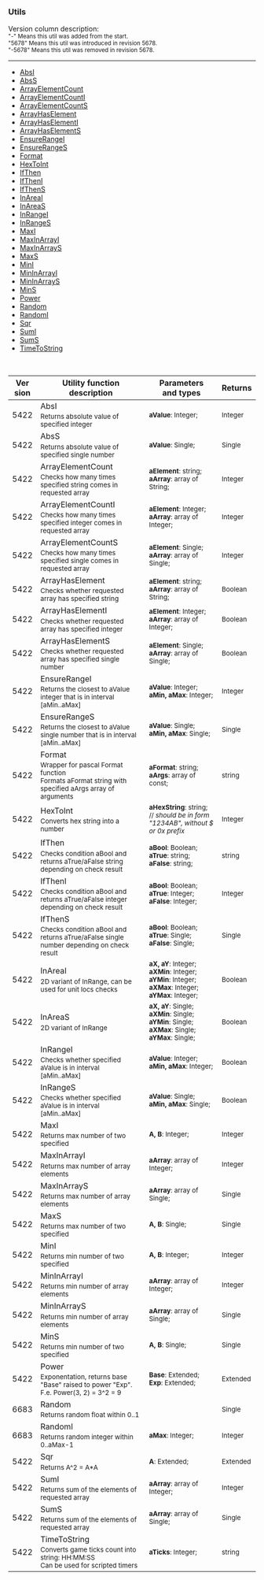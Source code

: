 ### Utils

Version column description:  
<sub>"-" Means this util was added from the start.</sub>  
<sub>"5678" Means this util was introduced in revision 5678.</sub>  
<sub>"-5678" Means this util was removed in revision 5678.</sub>


***

* <a href="#AbsI">AbsI</a>
* <a href="#AbsS">AbsS</a>
* <a href="#ArrayElementCount">ArrayElementCount</a>
* <a href="#ArrayElementCountI">ArrayElementCountI</a>
* <a href="#ArrayElementCountS">ArrayElementCountS</a>
* <a href="#ArrayHasElement">ArrayHasElement</a>
* <a href="#ArrayHasElementI">ArrayHasElementI</a>
* <a href="#ArrayHasElementS">ArrayHasElementS</a>
* <a href="#EnsureRangeI">EnsureRangeI</a>
* <a href="#EnsureRangeS">EnsureRangeS</a>
* <a href="#Format">Format</a>
* <a href="#HexToInt">HexToInt</a>
* <a href="#IfThen">IfThen</a>
* <a href="#IfThenI">IfThenI</a>
* <a href="#IfThenS">IfThenS</a>
* <a href="#InAreaI">InAreaI</a>
* <a href="#InAreaS">InAreaS</a>
* <a href="#InRangeI">InRangeI</a>
* <a href="#InRangeS">InRangeS</a>
* <a href="#MaxI">MaxI</a>
* <a href="#MaxInArrayI">MaxInArrayI</a>
* <a href="#MaxInArrayS">MaxInArrayS</a>
* <a href="#MaxS">MaxS</a>
* <a href="#MinI">MinI</a>
* <a href="#MinInArrayI">MinInArrayI</a>
* <a href="#MinInArrayS">MinInArrayS</a>
* <a href="#MinS">MinS</a>
* <a href="#Power">Power</a>
* <a href="#Random">Random</a>
* <a href="#RandomI">RandomI</a>
* <a href="#Sqr">Sqr</a>
* <a href="#SumI">SumI</a>
* <a href="#SumS">SumS</a>
* <a href="#TimeToString">TimeToString</a>
<br />

| Ver<br/>sion | Utility function<br/> description | Parameters<br/>and types | Returns |
| ------- | ------------------------------------ | -------------- | ------- |
| 5422 | <a id="AbsI">AbsI</a><sub><br/>Returns absolute value of specified integer</sub> | <sub>**aValue**: Integer;</sub> | <sub>Integer</sub> |
| 5422 | <a id="AbsS">AbsS</a><sub><br/>Returns absolute value of specified single number</sub> | <sub>**aValue**: Single;</sub> | <sub>Single</sub> |
| 5422 | <a id="ArrayElementCount">ArrayElementCount</a><sub><br/>Checks how many times specified string comes in requested array</sub> | <sub>**aElement**: string; <br/> **aArray**: array of String;</sub> | <sub>Integer</sub> |
| 5422 | <a id="ArrayElementCountI">ArrayElementCountI</a><sub><br/>Checks how many times specified integer comes in requested array</sub> | <sub>**aElement**: Integer; <br/> **aArray**: array of Integer;</sub> | <sub>Integer</sub> |
| 5422 | <a id="ArrayElementCountS">ArrayElementCountS</a><sub><br/>Checks how many times specified single comes in requested array</sub> | <sub>**aElement**: Single; <br/> **aArray**: array of Single;</sub> | <sub>Integer</sub> |
| 5422 | <a id="ArrayHasElement">ArrayHasElement</a><sub><br/>Checks whether requested array has specified string</sub> | <sub>**aElement**: string; <br/> **aArray**: array of String;</sub> | <sub>Boolean</sub> |
| 5422 | <a id="ArrayHasElementI">ArrayHasElementI</a><sub><br/>Checks whether requested array has specified integer</sub> | <sub>**aElement**: Integer; <br/> **aArray**: array of Integer;</sub> | <sub>Boolean</sub> |
| 5422 | <a id="ArrayHasElementS">ArrayHasElementS</a><sub><br/>Checks whether requested array has specified single number</sub> | <sub>**aElement**: Single; <br/> **aArray**: array of Single;</sub> | <sub>Boolean</sub> |
| 5422 | <a id="EnsureRangeI">EnsureRangeI</a><sub><br/>Returns the closest to aValue integer that is in interval [aMin..aMax]</sub> | <sub>**aValue**: Integer; <br/> **aMin, aMax**: Integer;</sub> | <sub>Integer</sub> |
| 5422 | <a id="EnsureRangeS">EnsureRangeS</a><sub><br/>Returns the closest to aValue single number that is in interval [aMin..aMax]</sub> | <sub>**aValue**: Single; <br/> **aMin, aMax**: Single;</sub> | <sub>Single</sub> |
| 5422 | <a id="Format">Format</a><sub><br/>Wrapper for pascal Format function<br/>Formats aFormat string with specified aArgs array of arguments</sub> | <sub>**aFormat**: string; <br/> **aArgs**: array of const;</sub> | <sub>string</sub> |
| 5422 | <a id="HexToInt">HexToInt</a><sub><br/>Converts hex string into a number</sub> | <sub>**aHexString**: string; // _should be in form "1234AB", without $ or 0x prefix_</sub> | <sub>Integer</sub> |
| 5422 | <a id="IfThen">IfThen</a><sub><br/>Checks condition aBool and returns aTrue/aFalse string depending on check result</sub> | <sub>**aBool**: Boolean; <br/> **aTrue**: string; <br/> **aFalse**: string;</sub> | <sub>string</sub> |
| 5422 | <a id="IfThenI">IfThenI</a><sub><br/>Checks condition aBool and returns aTrue/aFalse integer depending on check result</sub> | <sub>**aBool**: Boolean; <br/> **aTrue**: Integer; <br/> **aFalse**: Integer;</sub> | <sub>Integer</sub> |
| 5422 | <a id="IfThenS">IfThenS</a><sub><br/>Checks condition aBool and returns aTrue/aFalse single number depending on check result</sub> | <sub>**aBool**: Boolean; <br/> **aTrue**: Single; <br/> **aFalse**: Single;</sub> | <sub>Single</sub> |
| 5422 | <a id="InAreaI">InAreaI</a><sub><br/>2D variant of InRange, can be used for unit locs checks</sub> | <sub>**aX, aY**: Integer; <br/> **aXMin**: Integer; <br/> **aYMin**: Integer; <br/> **aXMax**: Integer; <br/> **aYMax**: Integer;</sub> | <sub>Boolean</sub> |
| 5422 | <a id="InAreaS">InAreaS</a><sub><br/>2D variant of InRange</sub> | <sub>**aX, aY**: Single; <br/> **aXMin**: Single; <br/> **aYMin**: Single; <br/> **aXMax**: Single; <br/> **aYMax**: Single;</sub> | <sub>Boolean</sub> |
| 5422 | <a id="InRangeI">InRangeI</a><sub><br/>Checks whether specified aValue is in interval [aMin..aMax]</sub> | <sub>**aValue**: Integer; <br/> **aMin, aMax**: Integer;</sub> | <sub>Boolean</sub> |
| 5422 | <a id="InRangeS">InRangeS</a><sub><br/>Checks whether specified aValue is in interval [aMin..aMax]</sub> | <sub>**aValue**: Single; <br/> **aMin, aMax**: Single;</sub> | <sub>Boolean</sub> |
| 5422 | <a id="MaxI">MaxI</a><sub><br/>Returns max number of two specified</sub> | <sub>**A, B**: Integer;</sub> | <sub>Integer</sub> |
| 5422 | <a id="MaxInArrayI">MaxInArrayI</a><sub><br/>Returns max number of array elements</sub> | <sub>**aArray**: array of Integer;</sub> | <sub>Integer</sub> |
| 5422 | <a id="MaxInArrayS">MaxInArrayS</a><sub><br/>Returns max number of array elements</sub> | <sub>**aArray**: array of Single;</sub> | <sub>Single</sub> |
| 5422 | <a id="MaxS">MaxS</a><sub><br/>Returns max number of two specified</sub> | <sub>**A, B**: Single;</sub> | <sub>Single</sub> |
| 5422 | <a id="MinI">MinI</a><sub><br/>Returns min number of two specified</sub> | <sub>**A, B**: Integer;</sub> | <sub>Integer</sub> |
| 5422 | <a id="MinInArrayI">MinInArrayI</a><sub><br/>Returns min number of array elements</sub> | <sub>**aArray**: array of Integer;</sub> | <sub>Integer</sub> |
| 5422 | <a id="MinInArrayS">MinInArrayS</a><sub><br/>Returns min number of array elements</sub> | <sub>**aArray**: array of Single;</sub> | <sub>Single</sub> |
| 5422 | <a id="MinS">MinS</a><sub><br/>Returns min number of two specified</sub> | <sub>**A, B**: Single;</sub> | <sub>Single</sub> |
| 5422 | <a id="Power">Power</a><sub><br/>Exponentation, returns base "Base" raised to power "Exp". F.e. Power(3, 2) = 3^2 = 9</sub> | <sub>**Base**: Extended; <br/> **Exp**: Extended;</sub> | <sub>Extended</sub> |
| 6683 | <a id="Random">Random</a><sub><br/>Returns random float within 0..1</sub> | <sub></sub> | <sub>Single</sub> |
| 6683 | <a id="RandomI">RandomI</a><sub><br/>Returns random integer within 0..aMax-1</sub> | <sub>**aMax**: Integer;</sub> | <sub>Integer</sub> |
| 5422 | <a id="Sqr">Sqr</a><sub><br/>Returns A^2 = A*A</sub> | <sub>**A**: Extended;</sub> | <sub>Extended</sub> |
| 5422 | <a id="SumI">SumI</a><sub><br/>Returns sum of the elements of requested array</sub> | <sub>**aArray**: array of Integer;</sub> | <sub>Integer</sub> |
| 5422 | <a id="SumS">SumS</a><sub><br/>Returns sum of the elements of requested array</sub> | <sub>**aArray**: array of Single;</sub> | <sub>Single</sub> |
| 5422 | <a id="TimeToString">TimeToString</a><sub><br/>Converts game ticks count into string: HH:MM:SS<br/>Can be used for scripted timers</sub> | <sub>**aTicks**: Integer;</sub> | <sub>string</sub> |
